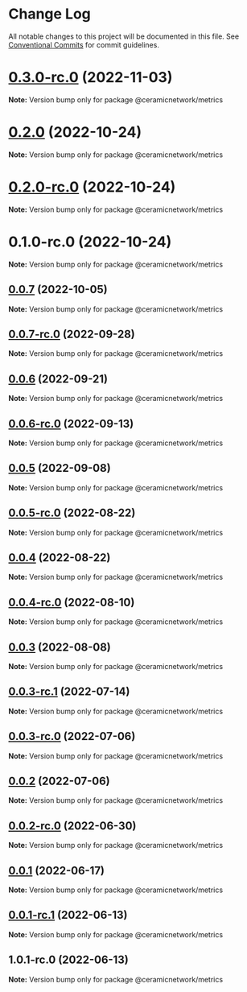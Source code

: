 # Change Log

All notable changes to this project will be documented in this file.
See [Conventional Commits](https://conventionalcommits.org) for commit guidelines.

# [0.3.0-rc.0](https://github.com/ceramicnetwork/js-ceramic/compare/@ceramicnetwork/metrics@0.2.0...@ceramicnetwork/metrics@0.3.0-rc.0) (2022-11-03)

**Note:** Version bump only for package @ceramicnetwork/metrics





# [0.2.0](https://github.com/ceramicnetwork/js-ceramic/compare/@ceramicnetwork/metrics@0.2.0-rc.0...@ceramicnetwork/metrics@0.2.0) (2022-10-24)

**Note:** Version bump only for package @ceramicnetwork/metrics





# [0.2.0-rc.0](https://github.com/ceramicnetwork/js-ceramic/compare/@ceramicnetwork/metrics@0.0.7...@ceramicnetwork/metrics@0.2.0-rc.0) (2022-10-24)

**Note:** Version bump only for package @ceramicnetwork/metrics





# 0.1.0-rc.0 (2022-10-24)

**Note:** Version bump only for package @ceramicnetwork/metrics





## [0.0.7](/compare/@ceramicnetwork/metrics@0.0.7-rc.0...@ceramicnetwork/metrics@0.0.7) (2022-10-05)

**Note:** Version bump only for package @ceramicnetwork/metrics





## [0.0.7-rc.0](/compare/@ceramicnetwork/metrics@0.0.6...@ceramicnetwork/metrics@0.0.7-rc.0) (2022-09-28)

**Note:** Version bump only for package @ceramicnetwork/metrics





## [0.0.6](/compare/@ceramicnetwork/metrics@0.0.6-rc.0...@ceramicnetwork/metrics@0.0.6) (2022-09-21)

**Note:** Version bump only for package @ceramicnetwork/metrics





## [0.0.6-rc.0](/compare/@ceramicnetwork/metrics@0.0.5...@ceramicnetwork/metrics@0.0.6-rc.0) (2022-09-13)

**Note:** Version bump only for package @ceramicnetwork/metrics





## [0.0.5](/compare/@ceramicnetwork/metrics@0.0.5-rc.0...@ceramicnetwork/metrics@0.0.5) (2022-09-08)

**Note:** Version bump only for package @ceramicnetwork/metrics





## [0.0.5-rc.0](https://github.com/ceramicnetwork/js-ceramic/compare/@ceramicnetwork/metrics@0.0.4...@ceramicnetwork/metrics@0.0.5-rc.0) (2022-08-22)

**Note:** Version bump only for package @ceramicnetwork/metrics





## [0.0.4](https://github.com/ceramicnetwork/js-ceramic/compare/@ceramicnetwork/metrics@0.0.4-rc.0...@ceramicnetwork/metrics@0.0.4) (2022-08-22)

**Note:** Version bump only for package @ceramicnetwork/metrics





## [0.0.4-rc.0](https://github.com/ceramicnetwork/js-ceramic/compare/@ceramicnetwork/metrics@0.0.3...@ceramicnetwork/metrics@0.0.4-rc.0) (2022-08-10)

**Note:** Version bump only for package @ceramicnetwork/metrics





## [0.0.3](/compare/@ceramicnetwork/metrics@0.0.3-rc.1...@ceramicnetwork/metrics@0.0.3) (2022-08-08)

**Note:** Version bump only for package @ceramicnetwork/metrics





## [0.0.3-rc.1](/compare/@ceramicnetwork/metrics@0.0.3-rc.0...@ceramicnetwork/metrics@0.0.3-rc.1) (2022-07-14)

**Note:** Version bump only for package @ceramicnetwork/metrics





## [0.0.3-rc.0](https://github.com/ceramicnetwork/js-ceramic/compare/@ceramicnetwork/metrics@0.0.2...@ceramicnetwork/metrics@0.0.3-rc.0) (2022-07-06)

**Note:** Version bump only for package @ceramicnetwork/metrics





## [0.0.2](https://github.com/ceramicnetwork/js-ceramic/compare/@ceramicnetwork/metrics@0.0.2-rc.0...@ceramicnetwork/metrics@0.0.2) (2022-07-06)

**Note:** Version bump only for package @ceramicnetwork/metrics





## [0.0.2-rc.0](https://github.com/ceramicnetwork/js-ceramic/compare/@ceramicnetwork/metrics@0.0.1...@ceramicnetwork/metrics@0.0.2-rc.0) (2022-06-30)

**Note:** Version bump only for package @ceramicnetwork/metrics





## [0.0.1](/compare/@ceramicnetwork/metrics@0.0.1-rc.1...@ceramicnetwork/metrics@0.0.1) (2022-06-17)

**Note:** Version bump only for package @ceramicnetwork/metrics





## [0.0.1-rc.1](/compare/@ceramicnetwork/metrics@1.0.1-rc.0...@ceramicnetwork/metrics@0.0.1-rc.1) (2022-06-13)

**Note:** Version bump only for package @ceramicnetwork/metrics





## 1.0.1-rc.0 (2022-06-13)

**Note:** Version bump only for package @ceramicnetwork/metrics
